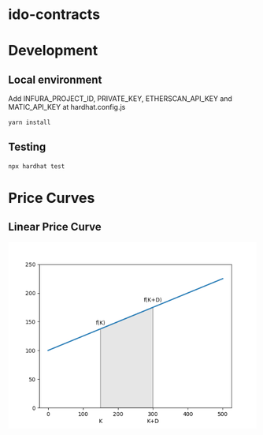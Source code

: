 # ido-contracts

# Development

## Local environment

Add INFURA_PROJECT_ID, PRIVATE_KEY, ETHERSCAN_API_KEY and MATIC_API_KEY at hardhat.config.js

```sh
yarn install
```

## Testing

```sh
npx hardhat test
```

# Price Curves

## Linear Price Curve

![Alt text](static/linear_price_curve1.png?raw=true "Price Curve")